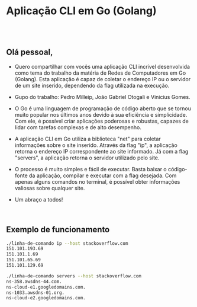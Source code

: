 # **Aplicação CLI em Go (Golang)**

<br>
<br>

## Olá pessoal,

- Quero compartilhar com vocês uma aplicação CLI incrível desenvolvida como tema do trabalho da matéria de Redes de Computadores em Go (Golang). Esta aplicação é capaz de coletar o endereço IP ou o servidor de um site inserido, dependendo da flag utilizada na execução.

- Gupo do trabalho: Pedro Milleip, João Gabriel Otogali e Vinicius Gomes.

- O Go é uma linguagem de programação de código aberto que se tornou muito popular nos últimos anos devido à sua eficiência e simplicidade. Com ele, é possível criar aplicações poderosas e robustas, capazes de lidar com tarefas complexas e de alto desempenho.

- A aplicação CLI em Go utiliza a biblioteca "net" para coletar informações sobre o site inserido. Através da flag "ip", a aplicação retorna o endereço IP correspondente ao site informado. Já com a flag "servers", a aplicação retorna o servidor utilizado pelo site.

- O processo é muito simples e fácil de executar. Basta baixar o código-fonte da aplicação, compilar e executar com a flag desejada. Com apenas alguns comandos no terminal, é possível obter informações valiosas sobre qualquer site.

- Um abraço a todos!

<br>

## Exemplo de funcionamento
```bash
./linha-de-comando ip --host stackoverflow.com
151.101.193.69
151.101.1.69
151.101.65.69
151.101.129.69
```




```bash
./linha-de-comando servers --host stackoverflow.com
ns-358.awsdns-44.com.
ns-cloud-e1.googledomains.com.
ns-1033.awsdns-01.org.
ns-cloud-e2.googledomains.com.
```
